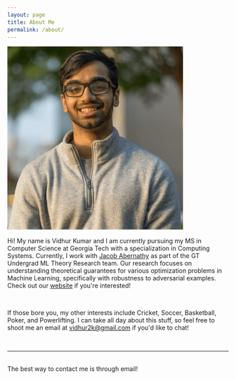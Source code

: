 ```yaml
---
layout: page
title: About Me
permalink: /about/
---
```


<div class="about-container">
<img class="prof-pic" src="/img/prof_pic.png">

<br/>

Hi! My name is Vidhur Kumar and I am currently pursuing my MS in Computer Science at Georgia Tech with a specialization in Computing Systems. Currently, I work with <a href="https://www.cc.gatech.edu/~jabernethy9/" target="_blank">Jacob Abernathy</a> as part of the GT Undergrad ML Theory Research team. Our research focuses on understanding theoretical guarantees for various optimization problems in Machine Learning, specifically with robustness to adversarial examples. Check out our <a href="https://umltheorygt.herokuapp.com/" target="_blank">website</a> if you're interested!

<br />

If those bore you, my other interests include Cricket, Soccer, Basketball, Poker, and Powerlifting. I can take all day about this stuff, so feel free to shoot me an email at vidhur2k@gmail.com if you'd like to chat!
</div>

<br/>
<hr/>
<br/>
<span class="contacticon center">
	<a href="mailto:vidhur2k@gmail.com"><i class="fa fa-envelope-square"></i></a>
	<a href="https://github.com/vidhur2k" target="_blank"><i class="fa fa-github-square"></i></a>
	<a href="https://www.linkedin.com/in/vidhurkumar" target="_blank"><i class="fa fa-linkedin-square"></i></a>
	<a href="https://twitter.com/vidhur2k"><i class="fa fa-twitter" aria-hidden="true"></i></a>
	<a href="https://medium.com/@vidhur2k"><i class="fa fa-medium" aria-hidden="true"></i></a>
</span>

<div class="col three caption">
	The best way to contact me is through email!
</div>



